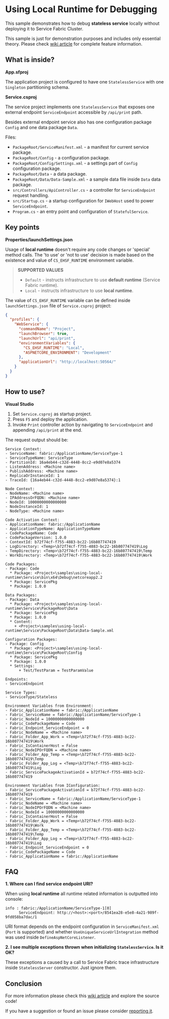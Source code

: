 # Using Local Runtime for Debugging

This sample demonstrates how to debug **stateless service** locally without deploying it to Service Fabric Cluster.

This sample is just for demonstration purposes and includes only essential theory. Please check [wiki article][1] for complete feature information.

## What is inside?

**App.sfproj**

The application project is configured to have one `StatelessService` with one `Singleton` partitioning schema. 

**Service.csproj**

The service project implements one `StatelessService` that exposes one external endpoint `ServiceEndpoint` accessible by `/api/print` path. 

Besides external endpoint service also has one configuration package `Config` and one data package `Data`.

Files:
* `PackageRoot/ServiceManifest.xml` - a manifest for current service package.
* `PackageRoot/Config` - a configuration package.
* `PackageRoot/Config/Settings.xml` - a settings part of `Config` configuration package.
* `PackageRoot/Data` - a data package.
* `PackageRoot/Data/Data-Sample.xml` - a sample data file inside `Data` data package.
* `src/Controllers/ApiController.cs` - a controller for `ServiceEndpoint` request handling.
* `src/Startup.cs` - a startup configuration for `IWebHost` used to power `ServiceEndpoint`.
* `Program.cs` - an entry point and configuration of `StatefulService`.

## Key points

**Properties/launchSettings.json**

Usage of **local runtime** doesn't require any code changes or 'special' method calls. The 'to use' or 'not to use' decision is made based on the existence and value of `CS_EHSF_RUNTIME` environment variable.

> **SUPPORTED VALUES**
> 
> * `Default` - instructs infrastructure to use **default runtime** (Service Fabric runtime).
> * `Local` - instructs infrastructure to use **local runtime**.

The value of `CS_EHSF_RUNTIME` variable can be defined inside `launchSettings.json` file of `Service.csproj` project: 

``` json
{
  "profiles": {
    "WebService": {
      "commandName": "Project",
      "launchBrowser": true,
      "launchUrl": "api/print",
      "environmentVariables": {
        "CS_EHSF_RUNTIME": "Local",
        "ASPNETCORE_ENVIRONMENT": "Development"
      },
      "applicationUrl": "http://localhost:50564/"
    }
  }
}
```

## How to use?

**Visual Studio**

1. Set `Service.csproj` as startup project.
2. Press `F5` and deploy the application.
3. Invoke `Print` controller action by navigating to `ServiceEndpoint` and appending `/api/print` at the end.

The request output should be: 

```
Service Context:
- ServiceName: fabric:/ApplicationName/ServiceType-1
- ServiceTypeName: ServiceType
- PartitionId: 16a4eb44-c32d-4448-8cc2-e9d07e8a5374
- ListenAddress: <Machine name>
- PublishAddress: <Machine name>
- ReplicaOrInstanceId: 1
- TraceId: {16a4eb44-c32d-4448-8cc2-e9d07e8a5374}:1

Node Context:
- NodeName: <Machine name>
- IPAddressOrFQDN: <Machine name>
- NodeId: 10000000000000000
- NodeInstanceId: 1
- NodeType: <Machine name>

Code Activation Context:
- ApplicationName: fabric:/ApplicationName
- ApplicationTypeName: ApplicationTypeName
- CodePackageName: Code
- CodePackageVersion: 1.0.0
- ContextId: b72f74cf-f755-4883-bc22-16b807747419
- LogDirectory: <Temp>\b72f74cf-f755-4883-bc22-16b807747419\Log
- TempDirectory: <Temp>\b72f74cf-f755-4883-bc22-16b807747419\Temp
- WorkDirectory: <Temp>\b72f74cf-f755-4883-bc22-16b807747419\Work

Code Packages:
- Package: Code
  * Package: <Project>\samples\using-local-runtime\Service\bin\x64\Debug\netcoreapp2.2
  * Package: ServicePkg
  * Package: 1.0.0

Data Packages:
- Package: Data
  * Package: <Project>\samples\using-local-runtime\Service\PackageRoot\Data
  * Package: ServicePkg
  * Package: 1.0.0
  * Content:
    + <Project>\samples\using-local-runtime\Service\PackageRoot\Data\Data-Sample.xml

Configuration Packages:
- Package: Config
  * Package: <Project>\samples\using-local-runtime\Service\PackageRoot\Config
  * Package: ServicePkg
  * Package: 1.0.0
  * Settings:
      + Test/TestParam = TestParamValue

Endpoints:
- ServiceEndpoint

Service Types:
- ServiceType/Stateless

Environment Variables from Environment:
- Fabric_ApplicationName = fabric:/ApplicationName
- Fabric_ServiceName = fabric:/ApplicationName/ServiceType-1
- Fabric_NodeId = 10000000000000000
- Fabric_CodePackageName = Code
- Fabric_Endpoint_ServiceEndpoint = 0
- Fabric_NodeName = <Machine name>
- Fabric_Folder_App_Work = <Temp>\b72f74cf-f755-4883-bc22-16b807747419\Work
- Fabric_IsContainerHost = False
- Fabric_NodeIPOrFQDN = <Machine name>
- Fabric_Folder_App_Temp = <Temp>\b72f74cf-f755-4883-bc22-16b807747419\Temp
- Fabric_Folder_App_Log = <Temp>\b72f74cf-f755-4883-bc22-16b807747419\Log
- Fabric_ServicePackageActivationId = b72f74cf-f755-4883-bc22-16b807747419

Environment Variables from IConfiguration:
- Fabric_ServicePackageActivationId = b72f74cf-f755-4883-bc22-16b807747419
- Fabric_ServiceName = fabric:/ApplicationName/ServiceType-1
- Fabric_NodeName = <Machine name>
- Fabric_NodeIPOrFQDN = <Machine name>
- Fabric_NodeId = 10000000000000000
- Fabric_IsContainerHost = False
- Fabric_Folder_App_Work = <Temp>\b72f74cf-f755-4883-bc22-16b807747419\Work
- Fabric_Folder_App_Temp = <Temp>\b72f74cf-f755-4883-bc22-16b807747419\Temp
- Fabric_Folder_App_Log = <Temp>\b72f74cf-f755-4883-bc22-16b807747419\Log
- Fabric_Endpoint_ServiceEndpoint = 0
- Fabric_CodePackageName = Code
- Fabric_ApplicationName = fabric:/ApplicationName
```

## FAQ

**1. Where can I find service endpoint URI?** 

When using **local runtime** all runtime related information is outputted into console:

```
info : fabric:/ApplicationName/ServiceType-1[0]
      ServiceEndpoint: http://<host>:<port>/8541ea28-e5e8-4a21-989f-9fd058ba7dac/1
```
URI format depends on the endpoint configuration in `ServiceManifest.xml` (`Port` is supported) and whether `UseUniqueServiceUrlIntegration` method was used inside `DefineAspNetCoreListener`.

**2. I see multiple exceptions thrown when initializing `StatelessService`. Is it OK?**

These exceptions a caused by a call to Service Fabric trace infrastructure inside `StatelessServer` constructor. Just ignore them.


## Conclusion

For more information please check this [wiki article][1] and explore the source code! 

If you have a suggestion or found an issue please consider [reporting it][2].

[1]: https://github.com/coherentsolutionsinc/aspnetcore-service-fabric-hosting/wiki/Understanding-Local-Runtime
[2]: https://github.com/coherentsolutionsinc/aspnetcore-service-fabric-hosting/issues